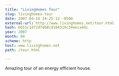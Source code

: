 ```yaml
---
title: "LivingHomes Tour"
slug: livinghomes-tour
date: 2007-04-16 14:25:12 -0500
external-url: http://www.livinghomes.net/tour.html
hash: bb51c1d72d7db8cd104319c34eeca4dc
year: 2007
month: 04
scheme: http
host: www.livinghomes.net
path: /tour.html

---
```


Amazing tour of an energy efficient house.
